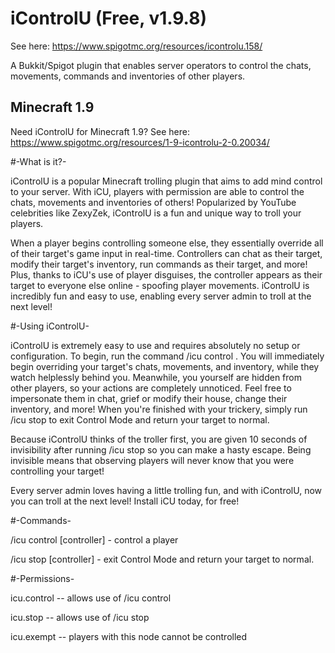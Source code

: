 # iControlU (Free, v1.9.8) 
See here: https://www.spigotmc.org/resources/icontrolu.158/

A Bukkit/Spigot plugin that enables server operators to control the chats, movements, commands and inventories of other players.

## Minecraft 1.9
Need iControlU for Minecraft 1.9? See here: https://www.spigotmc.org/resources/1-9-icontrolu-2-0.20034/

#-What is it?-

iControlU is a popular Minecraft trolling plugin that aims to add mind control to your server. With iCU, players with permission are able to control the chats, movements and inventories of others! Popularized by YouTube celebrities like ZexyZek, iControlU is a fun and unique way to troll your players.

When a player begins controlling someone else, they essentially override all of their target's game input in real-time. Controllers can chat as their target, modify their target's inventory, run commands as their target, and more! Plus, thanks to iCU's use of player disguises, the controller appears as their target to everyone else online - spoofing player movements. iControlU is incredibly fun and easy to use, enabling every server admin to troll at the next level!

#-Using iControlU-

iControlU is extremely easy to use and requires absolutely no setup or configuration. To begin, run the command /icu control <player>. You will immediately begin overriding your target's chats, movements, and inventory, while they watch helplessly behind you. Meanwhile, you yourself are hidden from other players, so your actions are completely unnoticed. Feel free to impersonate them in chat, grief or modify their house, change their inventory, and more! When you're finished with your trickery, simply run /icu stop to exit Control Mode and return your target to normal.

Because iControlU thinks of the troller first, you are given 10 seconds of invisibility after running /icu stop so you can make a hasty escape. Being invisible means that observing players will never know that you were controlling your target!

Every server admin loves having a little trolling fun, and with iControlU, now you can troll at the next level! Install iCU today, for free!

#-Commands-

/icu control [controller] <player> - control a player

/icu stop [controller] - exit Control Mode and return your target to normal.

#-Permissions-

icu.control -- allows use of /icu control

icu.stop -- allows use of /icu stop

icu.exempt -- players with this node cannot be controlled
